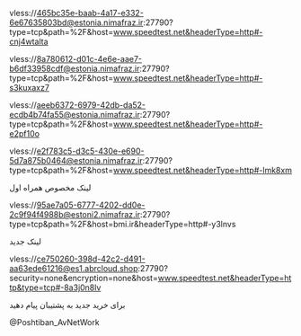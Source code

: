 vless://465bc35e-baab-4a17-e332-6e67635803bd@estonia.nimafraz.ir:27790?type=tcp&path=%2F&host=www.speedtest.net&headerType=http#-cnj4wtalta

vless://8a780612-d01c-4e6e-aae7-b6df33958cdf@estonia.nimafraz.ir:27790?type=tcp&path=%2F&host=www.speedtest.net&headerType=http#-s3kuxaxz7

vless://aeeb6372-6979-42db-da52-ecdb4b74fa55@estonia.nimafraz.ir:27790?type=tcp&path=%2F&host=www.speedtest.net&headerType=http#-e2pf10o

vless://e2f783c5-d3c5-430e-e690-5d7a875b0464@estonia.nimafraz.ir:27790?type=tcp&path=%2F&host=www.speedtest.net&headerType=http#-lmk8xm


لینک مخصوص همراه اول

vless://95ae7a05-6777-4202-dd0e-2c9f94f4988b@estoni2.nimafraz.ir:27790?type=tcp&path=%2F&host=bmi.ir&headerType=http#-y3lnvs

لینک جدید

vless://ce750260-398d-42c2-d491-aa63ede61216@es1.abrcloud.shop:27790?security=none&encryption=none&host=www.speedtest.net&headerType=http&type=tcp#-8a3j0n8lv

برای خرید جدید به پشتیبان پیام دهید

@Poshtiban_AvNetWork
